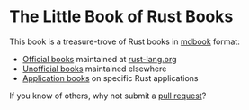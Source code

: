 # The Little Book of Rust Books

This book is a treasure-trove of Rust books in [mdbook](https://github.com/rust-lang/mdBook) format:
* [Official books](./official.md) maintained at [rust-lang.org](https://www.rust-lang.org/)
* [Unofficial books](./unofficial.md) maintained elsewhere
* [Application books](./applications.md) on specific Rust applications

If you know of others, why not submit a [pull request](https://github.com/lborb/book/pulls)?